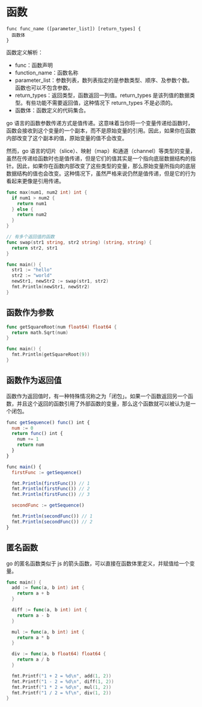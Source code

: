 
# 函数

```
func func_name ([parameter_list]) [return_types] {
  函数体
}
```

函数定义解析：

- func：函数声明
- function_name：函数名称
- parameter_list：参数列表，数列表指定的是参数类型、顺序、及参数个数。函数也可以不包含参数。
- return_types：返回类型，函数返回一列值。return_types 是该列值的数据类型。有些功能不需要返回值，这种情况下 return_types 不是必须的。
- 函数体：函数定义的代码集合。

go 语言的函数参数传递方式是值传递。这意味着当你将一个变量传递给函数时，函数会接收到这个变量的一个副本，而不是原始变量的引用。因此，如果你在函数内部改变了这个副本的值，原始变量的值不会改变。

然而，go 语言的切片（slice）、映射（map）和通道（channel）等类型的变量，虽然在传递给函数时也是值传递，但是它们的值其实是一个指向底层数据结构的指针。因此，如果你在函数内部改变了这些类型的变量，那么原始变量所指向的底层数据结构的值也会改变。这种情况下，虽然严格来说仍然是值传递，但是它的行为看起来更像是引用传递。

```go
func max(num1, num2 int) int {
  if num1 > num2 {
    return num1
  } else {
    return num2
  }
}
```

```go
// 有多个返回值的函数
func swap(str1 string, str2 string) (string, string) {
  return str2, str1
}

func main() {
  str1 := "hello"
  str2 := "world"
  newStr1, newStr2 := swap(str1, str2)
  fmt.Println(newStr1, newStr2)
}
```

## 函数作为参数

```go
func getSquareRoot(num float64) float64 {
  return math.Sqrt(num)
}

func main() {
  fmt.Println(getSquareRoot(9))
}
```

## 函数作为返回值

函数作为返回值时，有一种特殊情况称之为「闭包」。如果一个函数返回另一个函数，并且这个返回的函数引用了外部函数的变量，那么这个函数就可以被认为是一个闭包。

```js
func getSequence() func() int {
  num := 0
  return func() int {
    num += 1
    return num
  }
}

func main() {
  firstFunc := getSequence()

  fmt.Println(firstFunc()) // 1
  fmt.Println(firstFunc()) // 2
  fmt.Println(firstFunc()) // 3

  secondFunc := getSequence()

  fmt.Println(secondFunc()) // 1
  fmt.Println(secondFunc()) // 2
}
```

## 匿名函数

go 的匿名函数类似于 js 的箭头函数，可以直接在函数体里定义，并赋值给一个变量。

```go
func main() {
  add := func(a, b int) int {
    return a + b
  }

  diff := func(a, b int) int {
    return a - b
  }

  mul := func(a, b int) int {
    return a * b
  }

  div := func(a, b float64) float64 {
    return a / b
  }

  fmt.Printf("1 + 2 = %d\n", add(1, 2))
  fmt.Printf("1 - 2 = %d\n", diff(1, 2))
  fmt.Printf("1 * 2 = %d\n", mul(1, 2))
  fmt.Printf("1 / 2 = %f\n", div(1, 2))
}
```

